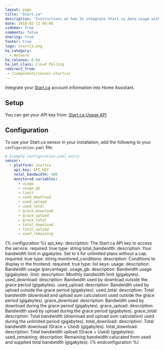 ```yaml
---
layout: page
title: "Start.ca"
description: "Instructions on how to integrate Start.ca data usage within Home Assistant."
date: 2018-02-12 00:00
sidebar: true
comments: false
sharing: true
footer: true
logo: startca.png
ha_category:
  - Network
ha_release: 0.64
ha_iot_class: Cloud Polling
redirect_from:
 - /components/sensor.startca/
---
```


Integrate your [Start.ca](https://www.start.ca/) account information into Home Assistant.

## Setup

You can get your API key from: [Start.ca Usage API](https://www.start.ca/support/usage/api)

## Configuration

To use your Start.ca sensor in your installation, add the following to your `configuration.yaml` file:

```yaml
# Example configuration.yaml entry
sensor:
  - platform: startca
    api_key: API_KEY
    total_bandwidth: 400
    monitored_variables:
      - usage
      - usage_gb
      - limit
      - used_download
      - used_upload
      - used_total
      - grace_download
      - grace_upload
      - grace_total
      - total_download
      - total_upload
      - used_remaining
```

{% configuration %}
api_key:
  description: The Start.ca API key to access the service.
  required: true
  type: string
total_bandwidth:
  description: Your bandwidth limit in gigabytes. Set to `0` for unlimited plans without a cap.
  required: true
  type: string
monitored_conditions:
  description: Conditions to display in the frontend.
  required: true
  type: list
  keys:
    usage:
      description: Bandwidth usage (percentage).
    usage_gb:
      description: Bandwidth usage (gigabytes).
    limit:
      description: Monthly bandwidth limit (gigabytes).
    used_download:
      description: Bandwidth used by download outside the grace period (gigabytes).
    used_upload:
      description: Bandwidth used by upload outside the grace period (gigabytes).
    used_total:
      description: Total bandwidth (download and upload sum calculation) used outside the grace period (gigabytes).
    grace_download:
      description: Bandwidth used by download during the grace period (gigabytes).
    grace_upload:
      description: Bandwidth used by upload during the grace period (gigabytes).
    grace_total:
      description: Total bandwidth (download and upload sum calculation) used during the unlimited period (gigabytes).
    total_download:
      description: Total bandwidth download (Grace + Used) (gigabytes).
    total_download:
      description: Total bandwidth upload (Grace + Used) (gigabytes).
    used_remaining:
      description: Remaining bandwidth calucated from used and supplied total bandwidth (gigabytes).
{% endconfiguration %}
